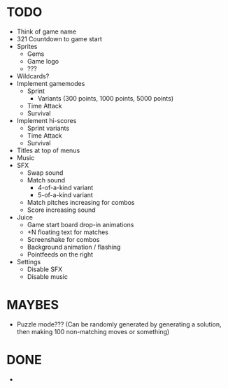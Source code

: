 # TODO
* Think of game name
* 321 Countdown to game start
* Sprites
    * Gems
    * Game logo
    * ???
* Wildcards?
* Implement gamemodes
    * Sprint
        * Variants (300 points, 1000 points, 5000 points)
    * Time Attack
    * Survival
* Implement hi-scores
    * Sprint variants
    * Time Attack
    * Survival
* Titles at top of menus
* Music
* SFX
    * Swap sound
    * Match sound
        * 4-of-a-kind variant
        * 5-of-a-kind variant
    * Match pitches increasing for combos
    * Score increasing sound
* Juice
    * Game start board drop-in animations
    * +N floating text for matches
    * Screenshake for combos
    * Background animation / flashing
    * Pointfeeds on the right
* Settings
    * Disable SFX
    * Disable music

# MAYBES
* Puzzle mode??? (Can be randomly generated by generating a solution, then making 100 non-matching moves or something)


# DONE
* 